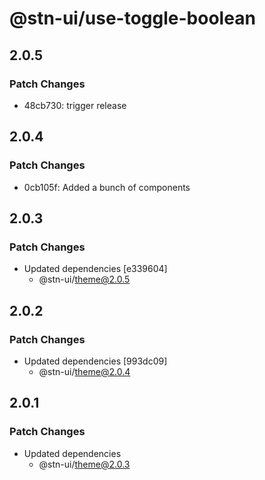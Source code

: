 # @stn-ui/use-toggle-boolean

## 2.0.5

### Patch Changes

- 48cb730: trigger release

## 2.0.4

### Patch Changes

- 0cb105f: Added a bunch of components

## 2.0.3

### Patch Changes

- Updated dependencies [e339604]
  - @stn-ui/theme@2.0.5

## 2.0.2

### Patch Changes

- Updated dependencies [993dc09]
  - @stn-ui/theme@2.0.4

## 2.0.1

### Patch Changes

- Updated dependencies
  - @stn-ui/theme@2.0.3
